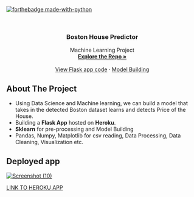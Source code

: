 <div id="top"></div>

[![forthebadge made-with-python](http://ForTheBadge.com/images/badges/made-with-python.svg)](https://www.python.org/)

<!-- PROJECT LOGO -->
<br />
<div align="center">

<h3 align="center">Boston House Predictor</h3>

  <p align="center">
    Machine Learning Project
    <br />
    <a href="https://github.com/Mayankgaj/linear_regression"><strong>Explore the Repo »</strong></a>
    <br />
    <br />
    <a href="https://github.com/Mayankgaj/linear_regression/blob/master/app.py">View Flask app code</a>
    ·
    <a href="https://github.com/Mayankgaj/linear_regression/blob/master/linear_regression.ipynb"> Model Building</a>
  </p>
</div>

<!-- ABOUT THE PROJECT -->
## About The Project
* Using Data Science and Machine learning, we can build a model that takes in the detected Boston dataset learns and detects Price of the House.
* Building a **Flask App** hosted on **Heroku**.
* **Sklearn** for pre-processing and Model Building
* Pandas, Numpy, Matplotlib for csv reading, Data Processing, Data Cleaning, Visualization etc.

## Deployed app
[![Screenshot (10)](https://github.com/Mayankgaj/linear_regression/releases/download/screenshot/Screenshot.png)
](https://boston-house-lr.herokuapp.com/predict)

[LINK TO HEROKU APP](https://boston-house-lr.herokuapp.com/)

<!--contact-->
[reach_linkedin]: www.linkedin.com/in/mayank-gajbhiye-06b959204
